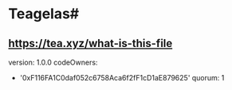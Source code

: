 # Teagelas# 
https://tea.xyz/what-is-this-file
---
version: 1.0.0
codeOwners:
  - '0xF116FA1C0daf052c6758Aca6f2fF1cD1aE879625'
quorum: 1
